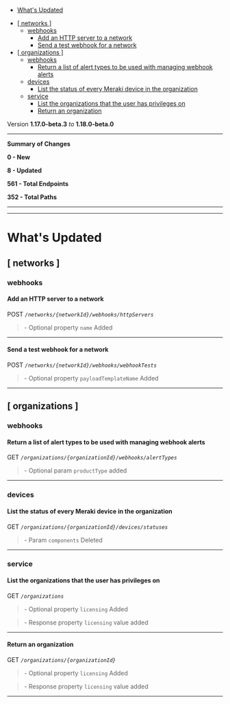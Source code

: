  - [What's Updated](#whats-updated)
  * [\[ networks \]](#-networks-)
    + [webhooks](#webhooks)
      - [Add an HTTP server to a network](#add-an-http-server-to-a-network)
      - [Send a test webhook for a network](#send-a-test-webhook-for-a-network)
  * [\[ organizations \]](#-organizations-)
    + [webhooks](#webhooks-1)
      - [Return a list of alert types to be used with managing webhook alerts](#return-a-list-of-alert-types-to-be-used-with-managing-webhook-alerts)
    + [devices](#devices)
      - [List the status of every Meraki device in the organization](#list-the-status-of-every-meraki-device-in-the-organization)
    + [service](#service)
      - [List the organizations that the user has privileges on](#list-the-organizations-that-the-user-has-privileges-on)
      - [Return an organization](#return-an-organization)
 
Version **1.17.0-beta.3** _to_ **1.18.0-beta.0**

* * *

**Summary of Changes**

**0 - New**

**8 - Updated**

**561 - Total Endpoints**

**352 - Total Paths**

* * *

* * *

What's Updated
==============

\[ networks \]
--------------

### webhooks

#### Add an HTTP server to a network

POST _`/networks/{networkId}/webhooks/httpServers`_

> \- Optional property `name` Added

* * *

#### Send a test webhook for a network

POST _`/networks/{networkId}/webhooks/webhookTests`_

> \- Optional property `payloadTemplateName` Added

* * *

\[ organizations \]
-------------------

### webhooks

#### Return a list of alert types to be used with managing webhook alerts

GET _`/organizations/{organizationId}/webhooks/alertTypes`_

> \- Optional param `productType` added

* * *

### devices

#### List the status of every Meraki device in the organization

GET _`/organizations/{organizationId}/devices/statuses`_

> \- Param `components` Deleted

* * *

### service

#### List the organizations that the user has privileges on

GET _`/organizations`_

> \- Optional property `licensing` Added

> \- Response property `licensing` value added

* * *

#### Return an organization

GET _`/organizations/{organizationId}`_

> \- Optional property `licensing` Added

> \- Response property `licensing` value added

* * *